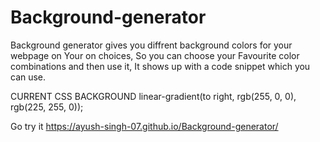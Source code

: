 # Background-generator

Background generator gives you diffrent background colors for your webpage on Your on choices,
So you can choose your Favourite color combinations and then use it,
It shows up with a code snippet which you can use.  

CURRENT CSS BACKGROUND
linear-gradient(to right, rgb(255, 0, 0), rgb(225, 255, 0));

Go try it
https://ayush-singh-07.github.io/Background-generator/
